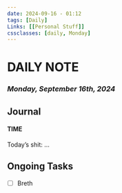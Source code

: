 ```yaml
---
date: 2024-09-16 - 01:12
tags: [Daily]
Links: [[Personal Stuff]]
cssclasses: [daily, Monday]
---
```

# DAILY NOTE
### *Monday, September 16th, 2024*

## Journal
#### TIME
Today’s shit:
...

## Ongoing Tasks
- [ ] Breth